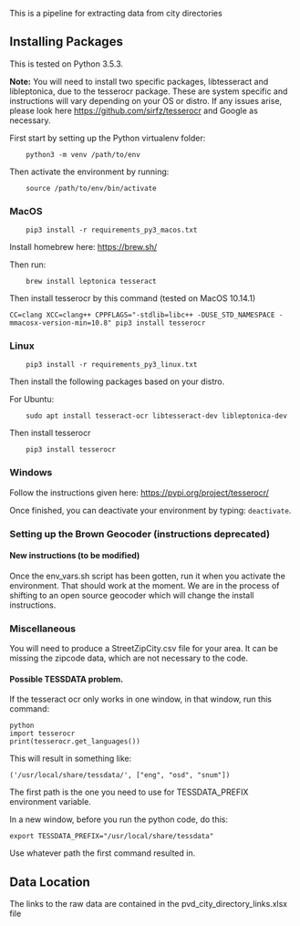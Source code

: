 This is a pipeline for extracting data from city directories


## Installing Packages

This is tested on Python 3.5.3.

**Note:** You will need to install two specific packages, libtesseract and libleptonica, due to the tesserocr package. These are system specific and instructions will vary depending on your OS or distro. If any issues arise, please look here https://github.com/sirfz/tesserocr and Google as necessary.

First start by setting up the Python virtualenv folder:

``` 
    python3 -m venv /path/to/env
```

Then activate the environment by running:

```
    source /path/to/env/bin/activate
```

### MacOS

```
    pip3 install -r requirements_py3_macos.txt
```

Install homebrew here: https://brew.sh/

Then run:

``` 
    brew install leptonica tesseract
```

Then install tesserocr by this command (tested on MacOS 10.14.1)


```CC=clang XCC=clang++ CPPFLAGS="-stdlib=libc++ -DUSE_STD_NAMESPACE -mmacosx-version-min=10.8" pip3 install tesserocr```

### Linux

```
    pip3 install -r requirements_py3_linux.txt
```

Then install the following packages based on your distro. 

For Ubuntu:

``` 
    sudo apt install tesseract-ocr libtesseract-dev libleptonica-dev
```

Then install tesserocr

```
    pip3 install tesserocr
```

### Windows

Follow the instructions given here: https://pypi.org/project/tesserocr/



Once finished, you can deactivate your environment by typing: `deactivate`. 

### Setting up the Brown Geocoder (instructions deprecated)

#### New instructions (to be modified)

Once the env_vars.sh script has been gotten, run it when you activate the environment. That should work at the moment. We are in the process of shifting to an open source geocoder which will change the install instructions. 

### Miscellaneous 

You will need to produce a StreetZipCity.csv file for your area.  It can be missing the zipcode data, which are not necessary to the code.

#### Possible TESSDATA problem. 

If the tesseract ocr only works in one window, in that window, run this command:

```` 
python
import tesserocr
print(tesserocr.get_languages())
````

This will result in something like:

````
('/usr/local/share/tessdata/', ["eng", "osd", "snum"])
````

The first path is the one you need to use for TESSDATA_PREFIX environment variable. 

In a new window, before you run the python code, do this:

```` export TESSDATA_PREFIX="/usr/local/share/tessdata" ````

Use whatever path the first command resulted in. 

## Data Location
The links to the raw data are contained in the pvd_city_directory_links.xlsx file



